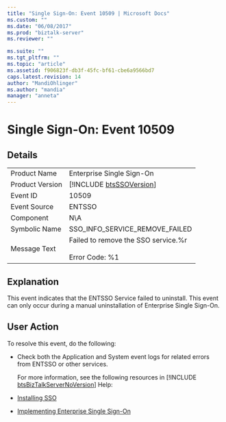 ```yaml
---
title: "Single Sign-On: Event 10509 | Microsoft Docs"
ms.custom: ""
ms.date: "06/08/2017"
ms.prod: "biztalk-server"
ms.reviewer: ""

ms.suite: ""
ms.tgt_pltfrm: ""
ms.topic: "article"
ms.assetid: f906823f-db3f-45fc-bf61-cbe6a9566bd7
caps.latest.revision: 14
author: "MandiOhlinger"
ms.author: "mandia"
manager: "anneta"
---
```

# Single Sign-On: Event 10509
## Details  

|                 |                                                                |
|-----------------|----------------------------------------------------------------|
|  Product Name   |                   Enterprise Single Sign-On                    |
| Product Version |  [!INCLUDE [btsSSOVersion](../includes/btsssoversion-md.md)]   |
|    Event ID     |                             10509                              |
|  Event Source   |                             ENTSSO                             |
|    Component    |                              N\A                               |
|  Symbolic Name  |                 SSO_INFO_SERVICE_REMOVE_FAILED                 |
|  Message Text   | Failed to remove the SSO service.%r<br /><br /> Error Code: %1 |

## Explanation  
 This event indicates that the ENTSSO Service failed to uninstall. This event can only occur during a manual uninstallation of Enterprise Single Sign-On.  

## User Action  
 To resolve this event, do the following:  

- Check both the Application and System event logs for related errors from ENTSSO or other services.  

  For more information, see the following resources in [!INCLUDE [btsBizTalkServerNoVersion](../includes/btsbiztalkservernoversion-md.md)] Help:  

- [Installing SSO](../core/installing-sso.md)  

- [Implementing Enterprise Single Sign-On](../core/implementing-enterprise-single-sign-on.md)
